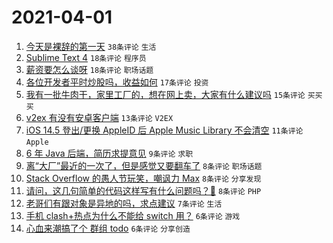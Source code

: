 # 2021-04-01

1. [今天是裸辞的第一天](https://www.v2ex.com/t/767059) `38条评论` `生活`
1. [Sublime Text 4](https://www.v2ex.com/t/767077) `18条评论` `程序员`
1. [薪资要怎么谈呀](https://www.v2ex.com/t/767072) `18条评论` `职场话题`
1. [各位开发者平时炒股吗，收益如何](https://www.v2ex.com/t/767060) `17条评论` `投资`
1. [我有一批牛肉干，家里工厂的，想在网上卖，大家有什么建议吗](https://www.v2ex.com/t/767086) `15条评论` `买买买`
1. [v2ex 有没有安卓客户端](https://www.v2ex.com/t/767051) `13条评论` `V2EX`
1. [iOS 14.5 登出/更换 AppleID 后 Apple Music Library 不会清空](https://www.v2ex.com/t/767053) `11条评论` `Apple`
1. [6 年 Java 后端，简历求提意见](https://www.v2ex.com/t/767064) `9条评论` `求职`
1. [离“大厂”最近的一次了，但是感觉又要翻车了](https://www.v2ex.com/t/767082) `8条评论` `职场话题`
1. [Stack Overflow 的愚人节玩笑，嘲讽力 Max](https://www.v2ex.com/t/767079) `8条评论` `分享发现`
1. [请问，这几句简单的代码这样写有什么问题吗？🙏](https://www.v2ex.com/t/767055) `8条评论` `PHP`
1. [老哥们有跟对象是异地的吗，求点建议](https://www.v2ex.com/t/767090) `7条评论` `生活`
1. [手机 clash+热点为什么不能给 switch 用？](https://www.v2ex.com/t/767091) `6条评论` `游戏`
1. [心血来潮搞了个 群组 todo](https://www.v2ex.com/t/767054) `6条评论` `分享创造`
